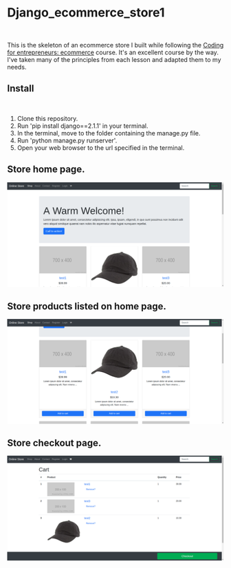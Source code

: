 # Django_ecommerce_store1
<br/>

<p>This is the skeleton of an ecommerce store I built while following the <a href='https://www.codingforentrepreneurs.com/courses/ecommerce'>Coding for entrepreneurs: ecommerce</a> course. It's an excellent course by the way. I've taken many of the principles from each lesson and adapted them to my needs.</p>

## Install
<br/>

1. Clone this repository.
2. Run 'pip install django==2.1.1' in your terminal.
3. In the terminal, move to the folder containing the manage.py file.
4. Run 'python manage.py runserver'.
5. Open your web browser to the url specified in the terminal.


<h2>Store home page.</h2> 
<img src="img/store_home_page.png" alt="store_home_page">
<br/>

<h2>Store products listed on home page.</h2> 
<img src="img/store_items.png" alt="store_items">
<br/>

<h2>Store checkout page.</h2> 
<img src="img/store_checkout.png" alt="store_checkout">
<br/>
